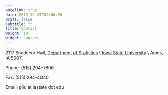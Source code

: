 ```yaml
---
autolink: true
date: 2019-12-25T00:00:00
draft: false
subtitle: ""
title: Contact
weight: 10
widget: contact
---
```


2117 Snedecor Hall, [Department of Statistics](http://stat.iastate.edu/) \\
[Iowa State University](http://www.iastate.edu/) \\
Ames, IA 50011


Phone: (515) 294-7806

Fax: (515) 294-4040

Email: pliu at iastate dot edu


